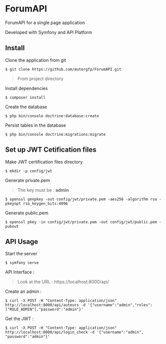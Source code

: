 # ForumAPI

ForumAPI for a single page application

Developed with Symfony and API Platform

## Install

  Clone the application from git

`$ git clone https://github.com/mutergfp/ForumAPI.git`

> From project directory

  Install dependencies

`$ composer install`

  Create the database

`$ php bin/console doctrine:database:create`

  Persist tables in the database

`$ php bin/console doctrine:migrations:migrate`

## Set up JWT Cetification files

  Make JWT certification files directory

`$ mkdir -p config/jwt`

  Generate private.pem

  >The key must be : **admin**

`$ openssl genpkey -out config/jwt/private.pem -aes256 -algorithm rsa -pkeyopt rsa_keygen_bits:4096`

  Generate public.pem

`$ openssl pkey -in config/jwt/private.pem -out config/jwt/public.pem -pubout`

## API Usage

  Start the server

`$ symfony serve`

  API Interface :

> Look at the URL : https://localhost:8000/api/

  Create an admin :

`$ curl -X POST -H "Content-Type: application/json" http://localhost:8000/api/auteurs -d '{"username":"admin","roles": ["ROLE_ADMIN"],"password":"admin"}'`

  Get the JWT : 

`$ curl -X POST -H "Content-Type: application/json" http://localhost:8000/api/login_check -d '{"username":"admin", "password":"admin"}'`
